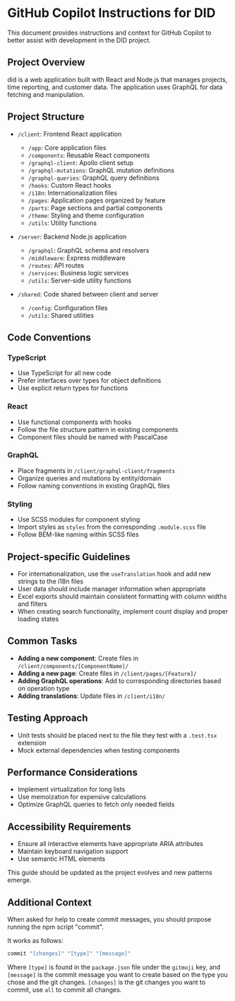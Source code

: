 # GitHub Copilot Instructions for DID

This document provides instructions and context for GitHub Copilot to better assist with development in the DID project.

## Project Overview

did is a web application built with React and Node.js that manages projects, time reporting, and customer data. The application uses GraphQL for data fetching and manipulation.

## Project Structure

- `/client`: Frontend React application
  - `/app`: Core application files
  - `/components`: Reusable React components
  - `/graphql-client`: Apollo client setup
  - `/graphql-mutations`: GraphQL mutation definitions
  - `/graphql-queries`: GraphQL query definitions
  - `/hooks`: Custom React hooks
  - `/i18n`: Internationalization files
  - `/pages`: Application pages organized by feature
  - `/parts`: Page sections and partial components
  - `/theme`: Styling and theme configuration
  - `/utils`: Utility functions

- `/server`: Backend Node.js application
  - `/graphql`: GraphQL schema and resolvers
  - `/middleware`: Express middleware
  - `/routes`: API routes
  - `/services`: Business logic services
  - `/utils`: Server-side utility functions
  
- `/shared`: Code shared between client and server
  - `/config`: Configuration files
  - `/utils`: Shared utilities

## Code Conventions

### TypeScript

- Use TypeScript for all new code
- Prefer interfaces over types for object definitions
- Use explicit return types for functions

### React

- Use functional components with hooks
- Follow the file structure pattern in existing components
- Component files should be named with PascalCase

### GraphQL

- Place fragments in `/client/graphql-client/fragments`
- Organize queries and mutations by entity/domain
- Follow naming conventions in existing GraphQL files

### Styling

- Use SCSS modules for component styling
- Import styles as `styles` from the corresponding `.module.scss` file
- Follow BEM-like naming within SCSS files

## Project-specific Guidelines

- For internationalization, use the `useTranslation` hook and add new strings to the i18n files
- User data should include manager information when appropriate
- Excel exports should maintain consistent formatting with column widths and filters
- When creating search functionality, implement count display and proper loading states

## Common Tasks

- **Adding a new component**: Create files in `/client/components/[ComponentName]/`
- **Adding a new page**: Create files in `/client/pages/[Feature]/`
- **Adding GraphQL operations**: Add to corresponding directories based on operation type
- **Adding translations**: Update files in `/client/i18n/`

## Testing Approach

- Unit tests should be placed next to the file they test with a `.test.tsx` extension
- Mock external dependencies when testing components

## Performance Considerations

- Implement virtualization for long lists
- Use memoization for expensive calculations
- Optimize GraphQL queries to fetch only needed fields

## Accessibility Requirements

- Ensure all interactive elements have appropriate ARIA attributes
- Maintain keyboard navigation support
- Use semantic HTML elements

This guide should be updated as the project evolves and new patterns emerge.

## Additional Context
When asked for help to create commit messages, you should propose running the npm script "commit".

It works as follows:

```bash
commit "[changes]" "[type]" "[message]"
```

Where `[type]` is found in the `package.json` file under the `gitmoji` key, and `[message]` is the commit message you want to create
based on the type you chose and the git changes. `[changes]` is the git changes you want to commit, use `all` to commit all changes.